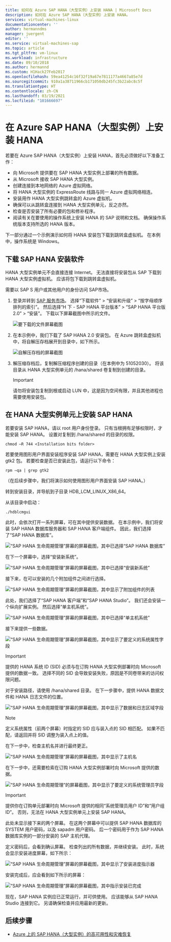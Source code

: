 ```yaml
---
title: 如何在 Azure SAP HANA（大型实例）上安装 HANA | Microsoft Docs
description: 如何在 Azure SAP HANA（大型实例）上安装 HANA。
services: virtual-machines-linux
documentationcenter: ''
author: hermanndms
manager: juergent
editor: ''
ms.service: virtual-machines-sap
ms.topic: article
ms.tgt_pltfrm: vm-linux
ms.workload: infrastructure
ms.date: 09/10/2018
ms.author: hermannd
ms.custom: H1Hack27Feb2017
ms.openlocfilehash: 59ea41254c16f32f19a67e7811177a4667a85e7d
ms.sourcegitcommit: 910a1a38711966cb171050db245fc3b22abc8c5f
ms.translationtype: HT
ms.contentlocale: zh-CN
ms.lasthandoff: 03/19/2021
ms.locfileid: "101666697"
---
```

# <a name="install-hana-on-sap-hana-on-azure-large-instances"></a>在 Azure SAP HANA（大型实例）上安装 HANA

若要在 Azure SAP HANA（大型实例）上安装 HANA，首先必须做好以下准备工作：
- 向 Microsoft 提供要在 SAP HANA 大型实例上部署的所有数据。
- 从 Microsoft 接收 SAP HANA 大型实例。
- 创建连接到本地网络的 Azure 虚拟网络。
- 将 HANA 大型实例的 ExpressRoute 线路与同一 Azure 虚拟网络相连。
- 安装用作 HANA 大型实例跳转盒的 Azure 虚拟机。
- 确保可以从跳转盒连接到 HANA 大型实例单元，反之亦然。
- 检查是否安装了所有必要的包和修补程序。
- 阅读有关在要使用的操作系统上安装 HANA 的 SAP 说明和文档。 确保操作系统版本支持所选的 HANA 版本。

下一部分通过一个示例演示如何将 HANA 安装包下载到跳转盒虚拟机。 在本例中，操作系统是 Windows。

## <a name="download-the-sap-hana-installation-bits"></a>下载 SAP HANA 安装软件
HANA 大型实例单元不会直接连接 Internet。 无法直接将安装包从 SAP 下载到 HANA 大型实例虚拟机。 应该将包下载到跳转盒虚拟机。

需要以 SAP S 用户或其他用户的身份访问 SAP市场。

1. 登录并转到 [SAP 服务市场](https://support.sap.com/en/index.html)。 选择“下载软件” > “安装和升级” > “按字母顺序排列的索引”。   然后选择“H 下 - SAP HANA 平台版本” > “SAP HANA 平台版 2.0” > “安装”。   下载以下屏幕截图中所示的文件。

   ![要下载的文件屏幕截图](./media/hana-installation/image16_download_hana.PNG)

2. 在本示例中，我们下载了 SAP HANA 2.0 安装包。 在 Azure 跳转盒虚拟机中，将自解压存档展开到目录中，如下所示。

   ![自解压存档的屏幕截图](./media/hana-installation/image17_extract_hana.PNG)

3. 解压缩存档后，复制解压缩程序创建的目录（在本例中为 51052030）。 将该目录从 HANA 大型实例单元的 /hana/shared 卷复制到创建的目录。

   > [!Important]
   > 请勿将安装包复制到根或启动 LUN 中，这是因为空间有限，并且其他进程也需要使用安装包。


## <a name="install-sap-hana-on-the-hana-large-instance-unit"></a>在 HANA 大型实例单元上安装 SAP HANA
若要安装 SAP HANA，请以 root 用户身份登录。 只有当根拥有足够权限时，才能安装 SAP HANA。 设置对复制到 /hana/shared 的目录的权限。

```
chmod –R 744 <Installation bits folder>
```

若要使用图形用户界面安装程序安装 SAP HANA，需要在 HANA 大型实例上安装 gtk2 包。 若要检查是否已安装此包，请运行以下命令：

```
rpm –qa | grep gtk2
```

（在后续步骤中，我们将演示如何使用图形用户界面安装 SAP HANA。）

转到安装目录，并导航到子目录 HDB_LCM_LINUX_X86_64。 

从该目录中启动：

```
./hdblcmgui 
```
此时，会依次打开一系列屏幕，可在其中提供安装数据。 在本示例中，我们将安装 SAP HANA 数据库服务器和 SAP HANA 客户端组件。 因此，我们选择了“SAP HANA 数据库”。

![“SAP HANA 生命周期管理”屏幕的屏幕截图，其中已选择“SAP HANA 数据库”](./media/hana-installation/image18_hana_selection.PNG)

在下一个屏幕中，选择“安装新系统”。

![“SAP HANA 生命周期管理”屏幕的屏幕截图，其中已选择“安装新系统”](./media/hana-installation/image19_select_new.PNG)

接下来，在可以安装的几个附加组件之间进行选择。

![“SAP HANA 生命周期管理”屏幕的屏幕截图，其中显示了附加组件的列表](./media/hana-installation/image20_select_components.PNG)

此处，我们选择了“SAP HANA 客户端”和“SAP HANA Studio”。 我们还会安装一个纵向扩展实例。 然后选择“单主机系统”。 

![“SAP HANA 生命周期管理”屏幕的屏幕截图，其中已选择“单主机系统”](./media/hana-installation/image21_single_host.PNG)

接下来提供一些数据。

![“SAP HANA 生命周期管理”屏幕的屏幕截图，其中显示了要定义的系统属性字段](./media/hana-installation/image22_provide_sid.PNG)

> [!Important]
> 提供的 HANA 系统 ID (SID) 必须与在订购 HANA 大型实例部署时向 Microsoft 提供的数据一致。 选择不同的 SID 会导致安装失败，原因是不同卷带来的访问权限问题。

对于安装路径，请使用 /hana/shared 目录。 在下一步骤中，提供 HANA 数据文件和 HANA 日志文件的位置。


![“SAP HANA 生命周期管理”屏幕的屏幕截图，其中显示了数据和日志区域字段](./media/hana-installation/image23_provide_log.PNG)

> [!Note]
> 定义系统属性（前两个屏幕）时指定的 SID 应与装入点的 SID 相匹配。 如果不匹配，请返回并将 SID 调整为装入点上的值。

在下一步中，检查主机名并进行最终更正。 

![“SAP HANA 生命周期管理”屏幕的屏幕截图，其中显示了主机名](./media/hana-installation/image24_review_host_name.PNG)

在下一步中，还需要检索在订购 HANA 大型实例部署时向 Microsoft 提供的数据。 

![“SAP HANA 生命周期管理”的屏幕截图，其中显示了要定义的系统管理员字段](./media/hana-installation/image25_provide_guid.PNG)

> [!Important]
> 提供你在订购单元部署时向 Microsoft 提供的相同“系统管理员用户 ID”和“用户组 ID”。 否则，无法在 HANA 大型实例单元上安装 SAP HANA。

此处未显示接下来的两个屏幕。 在这两个屏幕中可以提供 SAP HANA 数据库的 SYSTEM 用户密码，以及 sapadm 用户密码。 后一个密码用于作为 SAP HANA 数据库实例的一部分安装的 SAP 主机代理。

定义密码后，会看到确认屏幕。 检查列出的所有数据，并继续安装。 此时，系统会显示安装进度屏幕，如下所示：

![“SAP HANA 生命周期管理”屏幕的屏幕截图，其中显示了安装进度指示器](./media/hana-installation/image27_show_progress.PNG)

安装完成后，应会看到如下所示的屏幕：

![“SAP HANA 生命周期管理”屏幕的屏幕截图，其中指示安装已完成](./media/hana-installation/image28_install_finished.PNG)

现在，SAP HANA 实例应已正常运行，并可供使用。 应该能够从 SAP HANA Studio 连接到它。 另请确保检查并应用最新的更新。


## <a name="next-steps"></a>后续步骤

- [Azure 上的 SAP HANA（大型实例）的高可用性和灾难恢复](hana-overview-high-availability-disaster-recovery.md)

